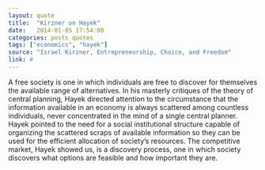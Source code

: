 ```yaml
---
layout: quote
title:  "Kirzner on Hayek"
date:   2014-01-05 17:54:00
categories: posts quotes
tags: ["economics", "hayek"]
source: "Israel Kirzner, Entrepreneurship, Choice, and Freedom"
link: #
---
```


A free society is one in which individuals are free to discover for themselves the available range of alternatives.  In his masterly critiques of the theory of central planning, Hayek directed attention to the circumstance that the information available in an economy is always scattered among countless individuals, never concentrated in the mind of a single central planner.  Hayek pointed to the need for a social institutional structure capable of organizing the scattered scraps of available information so they can be used for the efficient allocation of society’s resources.  The competitive market, Hayek showed us, is a discovery process, one in which society discovers what options are feasible and how important they are.
